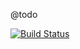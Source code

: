@todo

[![Build Status](https://magnum.travis-ci.com/valendesigns/archetype.svg?token=voszAy4sM8HC6SBeuVGv&branch=master)](https://magnum.travis-ci.com/valendesigns/archetype/)